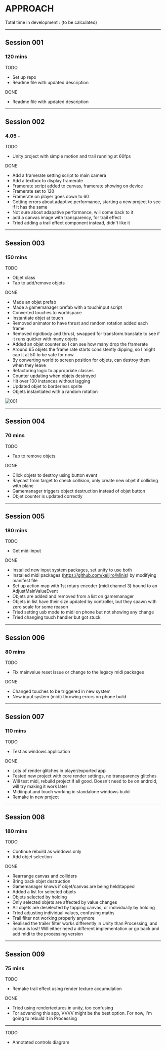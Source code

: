 # APPROACH

Total time in development : (to be calculated)

---

## Session 001
### 120 mins

TODO
- Set up repo
- Readme file with updated description

DONE
- Readme file with updated description

---

## Session 002
### 4.05 -

TODO
- Unity project with simple motion and trail running at 60fps

DONE
- Add a framerate setting script to main camera
- Add a textbox to display framerate
- Framerate script added to canvas, framerate showing on device
- Framerate set to 120
- Framerate on player goes down to 60
- Getting errors about adaptive performance, starting a new project to see if it has the same
- Not sure about adapative performance, will come back to it
- add a canvas image with transparency, for trail effect
- Tried adding a trail effect component instead, didn't like it

---

## Session 003
### 150 mins

TODO
- Objet class
- Tap to add/remove objets

DONE
- Made an objet prefab
- Made a gamemanager prefab with a touchinput script
- Converted touches to worldspace
- Instantiate objet at touch
- Removed animator to have thrust and random rotation added each frame
- Removed rigidbody and thrust, swapped for transform.translate to see if it runs quicker with many objets
- Added an objet counter so I can see how many drop the framerate
- Around 65 objets the frame rate starts consistently dipping, so I might cap it at 50 to be safe for now
- By converting world to screen position for objets, can destroy them when they leave
- Refactoring logic to appropriate classes
- Counter updating when objets destroyed
- Hit over 100 instances without lagging
- Updated objet to borderless sprite
- Objets instantiated with a random rotation

![001](WIP/001.gif)

---

## Session 004
### 70 mins

TODO
- Tap to remove objets

DONE
- Click objets to destroy using button event
- Raycast from target to check collision, only create new objet if colliding with plane
- Gamemanager triggers object destruction instead of objet button
- Objet counter is updated correctly

---

## Session 005
### 180 mins

TODO
- Get midi input

DONE
- Installed new input system packages, set unity to use both
- Installed midi packages (https://github.com/keijiro/Minis) by modifying manifest file
- Set up action map with 1st rotary encoder (midi channel 3) bound to an AdjustMainValueEvent
- Objets are added and removed from a list on gamemanager
- Objets in list have their size updated by controller, but they spawn with zero scale for some reason
- Tried setting usb mode to midi on phone but not showing any change
- Tried changing touch handler but got stuck

---

## Session 006
### 80 mins

TODO
- Fix mainvalue reset issue or change to the legacy midi packages

DONE
- Changed touches to be triggered in new system
- New input system (midi) throwing errors on phone build

---

## Session 007
### 110 mins

TODO
- Test as windows application

DONE
- Lots of render glitches in player/exported app
- Tested new project with core render settings, no transparency glitches
- Will test midi, rebuild project if all good. Doesn't need to be on android, will try making it work later
- Midiinput and touch working in standalone windows build 
- Remake in new project

---

## Session 008
### 180 mins

TODO
- Continue rebuild as windows only
- Add objet selection

DONE
- Rearrange canvas and colliders
- Bring back objet destruction
- Gamemanager knows if objet/canvas are being held/tapped
- Added a list for selected objets
- Objets selected by holding
- Only selected objets are affected by value changes
- All objets are deselected by tapping canvas, or individually by holding
- Tried adjusting individual values, confusing maths
- Trail filter not working properly anymore
- Realised the trailer filter works differently in Unity than Processing, and colour is lost! Will either need a different implementation or go back and add midi to the processing version

---

## Session 009
### 75 mins

TODO
- Remake trail effect using render texture accumulation

DONE
- Tried using rendertextures in unity, too confusing
- For advancing this app, VVVV might be the best option. For now, I'm going to rebuild it in Processing

---

TODO
- Annotated controls diagram